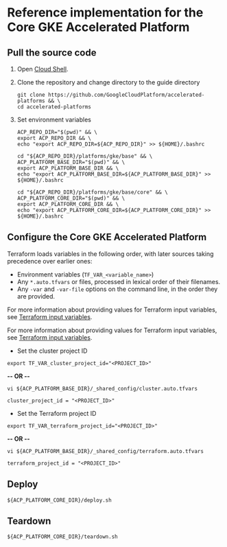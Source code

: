 # Reference implementation for the Core GKE Accelerated Platform

## Pull the source code

1. Open [Cloud Shell](https://cloud.google.com/shell).

1. Clone the repository and change directory to the guide directory

   ```shell
   git clone https://github.com/GoogleCloudPlatform/accelerated-platforms && \
   cd accelerated-platforms
   ```

1. Set environment variables

   ```shell
   ACP_REPO_DIR="$(pwd)" && \
   export ACP_REPO_DIR && \
   echo "export ACP_REPO_DIR=${ACP_REPO_DIR}" >> ${HOME}/.bashrc
   ```

   ```shell
   cd "${ACP_REPO_DIR}/platforms/gke/base" && \
   ACP_PLATFORM_BASE_DIR="$(pwd)" && \
   export ACP_PLATFORM_BASE_DIR && \
   echo "export ACP_PLATFORM_BASE_DIR=${ACP_PLATFORM_BASE_DIR}" >> ${HOME}/.bashrc
   ```

   ```shell
   cd "${ACP_REPO_DIR}/platforms/gke/base/core" && \
   ACP_PLATFORM_CORE_DIR="$(pwd)" && \
   export ACP_PLATFORM_CORE_DIR && \
   echo "export ACP_PLATFORM_CORE_DIR=${ACP_PLATFORM_CORE_DIR}" >> ${HOME}/.bashrc
   ```

## Configure the Core GKE Accelerated Platform

Terraform loads variables in the following order, with later sources taking
precedence over earlier ones:

- Environment variables (`TF_VAR_<variable_name>`)
- Any `*.auto.tfvars` or files, processed in lexical order of their filenames.
- Any `-var` and `-var-file` options on the command line, in the order they are
  provided.

For more information about providing values for Terraform input variables, see
[Terraform input variables](https://developer.hashicorp.com/terraform/language/values/variables).

For more information about providing values for Terraform input variables, see
[Terraform input variables](https://developer.hashicorp.com/terraform/language/values/variables).

- Set the cluster project ID

```shell
export TF_VAR_cluster_project_id="<PROJECT_ID>"
```

**-- OR --**

```shell
vi ${ACP_PLATFORM_BASE_DIR}/_shared_config/cluster.auto.tfvars
```

```hcl
cluster_project_id = "<PROJECT_ID>"
```

- Set the Terraform project ID

```shell
export TF_VAR_terraform_project_id="<PROJECT_ID>"
```

**-- OR --**

```shell
vi ${ACP_PLATFORM_BASE_DIR}/_shared_config/terraform.auto.tfvars
```

```hcl
terraform_project_id = "<PROJECT_ID>"
```

## Deploy

```shell
${ACP_PLATFORM_CORE_DIR}/deploy.sh
```

## Teardown

```shell
${ACP_PLATFORM_CORE_DIR}/teardown.sh
```
